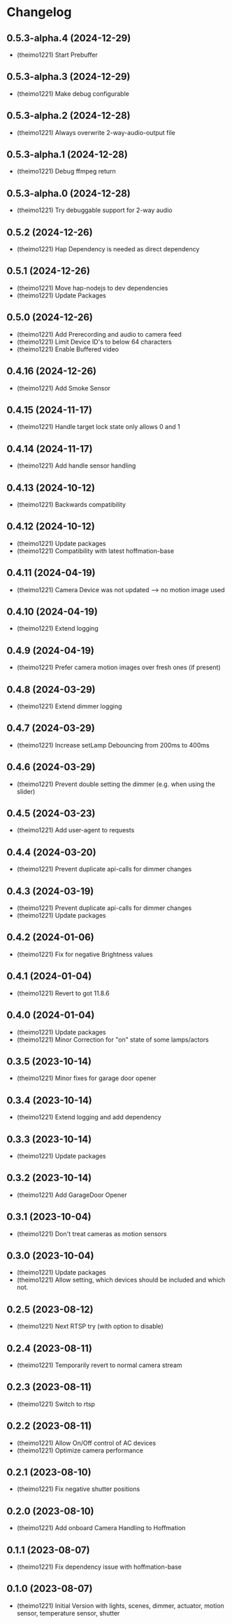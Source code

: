 # Changelog

<!--
  Placeholder for the next version (at the beginning of the line):
  ## **WORK IN PROGRESS**
  * (theimo1221) Update packages
-->
## 0.5.3-alpha.4 (2024-12-29)
* (theimo1221) Start Prebuffer

## 0.5.3-alpha.3 (2024-12-29)
* (theimo1221) Make debug configurable

## 0.5.3-alpha.2 (2024-12-28)
* (theimo1221) Always overwrite 2-way-audio-output file

## 0.5.3-alpha.1 (2024-12-28)
* (theimo1221) Debug ffmpeg return

## 0.5.3-alpha.0 (2024-12-28)
* (theimo1221) Try debuggable support for 2-way audio

## 0.5.2 (2024-12-26)
* (theimo1221) Hap Dependency is needed as direct dependency

## 0.5.1 (2024-12-26)
* (theimo1221) Move hap-nodejs to dev dependencies
* (theimo1221) Update Packages

## 0.5.0 (2024-12-26)
* (theimo1221) Add Prerecording and audio to camera feed
* (theimo1221) Limit Device ID's to below 64 characters
* (theimo1221) Enable Buffered video

## 0.4.16 (2024-12-26)
* (theimo1221) Add Smoke Sensor

## 0.4.15 (2024-11-17)
* (theimo1221) Handle target lock state only allows 0 and 1

## 0.4.14 (2024-11-17)
* (theimo1221) Add handle sensor handling

## 0.4.13 (2024-10-12)
* (theimo1221) Backwards compatibility

## 0.4.12 (2024-10-12)
* (theimo1221) Update packages
* (theimo1221) Compatibility with latest hoffmation-base

## 0.4.11 (2024-04-19)
* (theimo1221) Camera Device was not updated --> no motion image used

## 0.4.10 (2024-04-19)
* (theimo1221) Extend logging

## 0.4.9 (2024-04-19)
* (theimo1221) Prefer camera motion images over fresh ones (if present)

## 0.4.8 (2024-03-29)
* (theimo1221) Extend dimmer logging

## 0.4.7 (2024-03-29)
* (theimo1221) Increase setLamp Debouncing from 200ms to 400ms

## 0.4.6 (2024-03-29)
* (theimo1221) Prevent double setting the dimmer (e.g. when using the slider)

## 0.4.5 (2024-03-23)
* (theimo1221) Add user-agent to requests

## 0.4.4 (2024-03-20)
* (theimo1221) Prevent duplicate api-calls for dimmer changes

## 0.4.3 (2024-03-19)

* (theimo1221) Prevent duplicate api-calls for dimmer changes
* (theimo1221) Update packages

## 0.4.2 (2024-01-06)

* (theimo1221) Fix for negative Brightness values

## 0.4.1 (2024-01-04)

* (theimo1221) Revert to got 11.8.6

## 0.4.0 (2024-01-04)

* (theimo1221) Update packages
* (theimo1221) Minor Correction for "on" state of some lamps/actors

## 0.3.5 (2023-10-14)

* (theimo1221) Minor fixes for garage door opener

## 0.3.4 (2023-10-14)

* (theimo1221) Extend logging and add dependency

## 0.3.3 (2023-10-14)

* (theimo1221) Update packages

## 0.3.2 (2023-10-14)

* (theimo1221) Add GarageDoor Opener

## 0.3.1 (2023-10-04)

* (theimo1221) Don't treat cameras as motion sensors

## 0.3.0 (2023-10-04)

* (theimo1221) Update packages
* (theimo1221) Allow setting, which devices should be included and which not.

## 0.2.5 (2023-08-12)

* (theimo1221) Next RTSP try (with option to disable)

## 0.2.4 (2023-08-11)

* (theimo1221) Temporarily revert to normal camera stream

## 0.2.3 (2023-08-11)

* (theimo1221) Switch to rtsp

## 0.2.2 (2023-08-11)

* (theimo1221) Allow On/Off control of AC devices
* (theimo1221) Optimize camera performance

## 0.2.1 (2023-08-10)

* (theimo1221) Fix negative shutter positions

## 0.2.0 (2023-08-10)

* (theimo1221) Add onboard Camera Handling to Hoffmation

## 0.1.1 (2023-08-07)

* (theimo1221) Fix dependency issue with hoffmation-base

## 0.1.0 (2023-08-07)

* (theimo1221) Initial Version with lights, scenes, dimmer, actuator, motion sensor, temperature sensor, shutter
